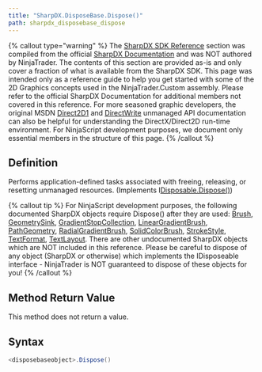```yaml
---
title: "SharpDX.DisposeBase.Dispose()"
path: sharpdx_disposebase_dispose
---
```


{% callout type="warning" %}
The [SharpDX SDK Reference](sharpdx_sdk_reference) section was compiled from the official [SharpDX Documentation](http://sharpdx.org/) and was NOT authored by NinjaTrader. The contents of this section are provided as-is and only cover a fraction of what is available from the SharpDX SDK. This page was intended only as a reference guide to help you get started with some of the 2D Graphics concepts used in the NinjaTrader.Custom assembly. Please refer to the official SharpDX Documentation for additional members not covered in this reference. For more seasoned graphic developers, the original MSDN [Direct2D1](https://msdn.microsoft.com/en-us/library/windows/desktop/dd370990.aspx) and [DirectWrite](https://msdn.microsoft.com/en-us/library/windows/desktop/dd368038.aspx) unmanaged API documentation can also be helpful for understanding the DirectX/Direct2D run-time environment. For NinjaScript development purposes, we document only essential members in the structure of this page.
{% /callout %}

## Definition

Performs application-defined tasks associated with freeing, releasing, or resetting unmanaged resources. (Implements I[Disposable.Dispose()](https://msdn.microsoft.com/en-us/library/es4s3w1d))

{% callout tip %}
For NinjaScript development purposes, the following documented SharpDX objects require Dispose() after they are used:
[Brush](sharpdx_direct2d1_brush), [GeometrySink](sharpdx_direct2d1_geometrysink), [GradientStopCollection](sharpdx_direct2d1_gradientstopcollection), [LinearGradientBrush](sharpdx_direct2d1_lineargradientbrush), [PathGeometry](sharpdx_direct2d1_pathgeometry), [RadialGradientBrush](sharpdx_direct2d1_radialgradientbrush), [SolidColorBrush](sharpdx_direct2d1_solidcolorbrush), [StrokeStyle](sharpdx_direct2d1_strokestyle), [TextFormat](sharpdx_directwrite_textformat), [TextLayout](sharpdx_directwrite_textlayout).
There are other undocumented SharpDX objects which are NOT included in this reference. Please be careful to dispose of any object (SharpDX or otherwise) which implements the IDisposeable interface - NinjaTrader is NOT guaranteed to dispose of these objects for you!
{% /callout %}

## Method Return Value

This method does not return a value.

## Syntax

```csharp
<disposebaseobject>.Dispose()
```
